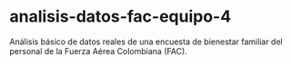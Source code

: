 # analisis-datos-fac-equipo-4
Análisis básico de datos reales de una encuesta de bienestar familiar del personal de la Fuerza Aérea Colombiana (FAC).
